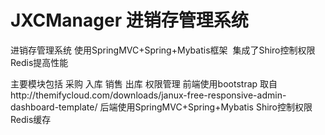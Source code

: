 # JXCManager 进销存管理系统
进销存管理系统 使用SpringMVC+Spring+Mybatis框架  集成了Shiro控制权限 Redis提高性能

主要模块包括 采购 入库 销售 出库 权限管理
前端使用bootstrap 取自http://themifycloud.com/downloads/janux-free-responsive-admin-dashboard-template/
后端使用SpringMVC+Spring+Mybatis  Shiro控制权限 Redis缓存
